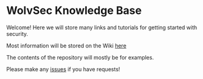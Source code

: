 # WolvSec Knowledge Base

Welcome! Here we will store many links and tutorials for getting started with security.

Most information will be stored on the Wiki [here](../../wiki)

The contents of the repository will mostly be for examples.

Please make any [issues](../../issues) if you have requests! 
